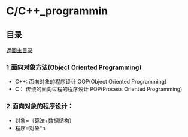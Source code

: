 # C/C++_programmin

## 目录
[返回主目录](https://github.com/NightBonsai/C-C-_programming/blob/main/README.md)

### 1.面向对象方法(Object Oriented Programming)
- C++:   面向对象的程序设计	OOP(Object Oriented Programming)
- C：    传统的面向过程的程序设计	POP(Process Oriented Programming)
	
### 2.面向对象的程序设计：
- 对象=（算法+数据结构）
- 程序=对象*n

